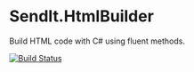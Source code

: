 # SendIt.HtmlBuilder

Build HTML code with C# using fluent methods.

[![Build Status](https://filipliwinski.visualstudio.com/GitHub.Public/_apis/build/status/SendIt.HtmlBuilder/SendIt.HtmlBuilder.Build.CI?repoName=filipliwinski%2FSendIt.HtmlBuilder&branchName=master)](https://filipliwinski.visualstudio.com/GitHub.Public/_build/latest?definitionId=11&repoName=filipliwinski%2FSendIt.HtmlBuilder&branchName=master)
